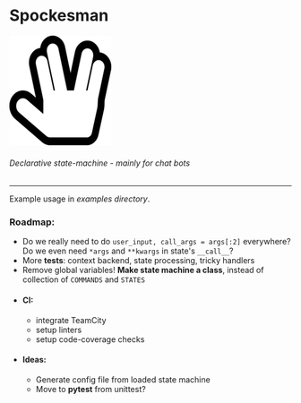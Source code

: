# Spockesman 
![Logo](logo.png)
###### Declarative state-machine - mainly for chat bots

---

Example usage in *examples directory*.

### Roadmap:
- Do we really need to do `user_input, call_args = args[:2]` everywhere?
Do we even need `*args` and `**kwargs` in state's `__call__`?
- More **tests**: context backend, state processing, tricky handlers
- Remove global variables! **Make state machine a class**, instead of collection of `COMMANDS` and `STATES`
- #### CI:
    - integrate TeamCity
    - setup linters
    - setup code-coverage checks
- #### Ideas:
    - Generate config file from loaded state machine
    - Move to **pytest** from unittest?
